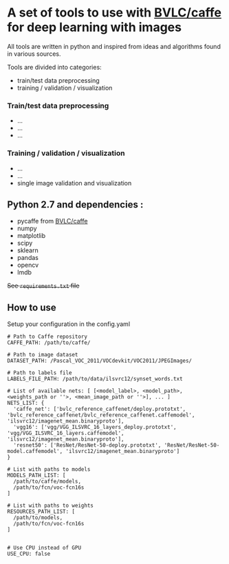 # A set of tools to use with [BVLC/caffe](https://github.com/BVLC/caffe) for deep learning with images

All tools are written in python and inspired from ideas and algorithms found in various sources.

Tools are divided into categories:

- train/test data preprocessing  
- training / validation / visualization

### Train/test data preprocessing  

- ...
- ...
- ...

### Training / validation / visualization

- ...
- ...
- single image validation and visualization


## Python 2.7 and dependencies :

* pycaffe from [BVLC/caffe](https://github.com/BVLC/caffe)
* numpy
* matplotlib
* scipy
* sklearn
* pandas
* opencv
* lmdb

~~See `requirements.txt` file~~


## How to use

Setup your configuration in the config.yaml
```
# Path to Caffe repository
CAFFE_PATH: /path/to/caffe/

# Path to image dataset
DATASET_PATH: /Pascal_VOC_2011/VOCdevkit/VOC2011/JPEGImages/

# Path to labels file
LABELS_FILE_PATH: /path/to/data/ilsvrc12/synset_words.txt

# List of available nets: [ [<model_label>, <model_path>, <weights_path or ''>, <mean_image_path or ''>], ... ]
NETS_LIST: {
  'caffe_net': ['bvlc_reference_caffenet/deploy.prototxt', 'bvlc_reference_caffenet/bvlc_reference_caffenet.caffemodel', 'ilsvrc12/imagenet_mean.binaryproto'],
  'vgg16': ['vgg/VGG_ILSVRC_16_layers_deploy.prototxt', 'vgg/VGG_ILSVRC_16_layers.caffemodel', 'ilsvrc12/imagenet_mean.binaryproto'],
  'resnet50': ['ResNet/ResNet-50-deploy.prototxt', 'ResNet/ResNet-50-model.caffemodel', 'ilsvrc12/imagenet_mean.binaryproto']
}

# List with paths to models
MODELS_PATH_LIST: [
  /path/to/caffe/models,
  /path/to/fcn/voc-fcn16s
]

# List with paths to weights
RESOURCES_PATH_LIST: [
  /path/to/models,
  /path/to/fcn/voc-fcn16s
]


# Use CPU instead of GPU
USE_CPU: false

```
